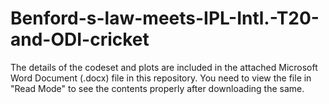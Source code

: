 # Benford-s-law-meets-IPL-Intl.-T20-and-ODI-cricket

The details of the codeset and plots are included in the attached Microsoft Word Document (.docx) file in this repository. 
You need to view the file in "Read Mode" to see the contents properly after downloading the same.
